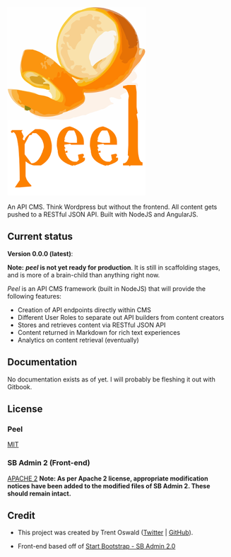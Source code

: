 ![Peel](/peellogo-75.png?raw=true "Peel")

An API CMS. Think Wordpress but without the frontend. All content gets pushed to a RESTful JSON API. Built with NodeJS and AngularJS.

## Current status

**Version 0.0.0 (latest)**:

**Note:** **_peel_ is not yet ready for production**. It is still in scaffolding stages, and is more of a brain-child than anything right now.

_Peel_ is an API CMS framework (built in NodeJS) that will provide the following features:

- Creation of API endpoints directly within CMS
- Different User Roles to separate out API builders from content creators
- Stores and retrieves content via RESTful JSON API
- Content returned in Markdown for rich text experiences
- Analytics on content retrieval (eventually)

## Documentation

No documentation exists as of yet. I will probably be fleshing it out with Gitbook.

## License

### Peel
[MIT](/LICENSE.peel)
### SB Admin 2 (Front-end)
[APACHE 2](/LICENSE.sbadmin2)
**Note: As per Apache 2 license, appropriate modification notices have been added to the modified files of SB Admin 2. These should remain intact.**

## Credit

- This project was created by Trent Oswald ([Twitter](https://twitter.com/therebelrobot) | [GitHub](https://github.com/therebelrobot)).

- Front-end based off of [Start Bootstrap - SB Admin 2.0](http://startbootstrap.com/sb-admin-v2)
